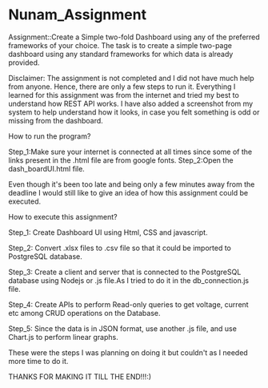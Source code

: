 # Nunam_Assignment
Assignment::Create a Simple two-fold Dashboard using any of the preferred frameworks of your choice. The task is to create a simple two-page dashboard using any standard frameworks for which data is already provided.

Disclaimer: The assignment is not completed and I did not have much help from anyone. Hence, there are only a few steps to run it. Everything I learned for this assignment was from the internet and tried my best to understand how REST API works.
I have also added a screenshot from my system to help understand how it looks, in case you felt something is odd or missing from the dashboard.

How to run the program?

Step_1:Make sure your internet is connected at all times since some of the links present in the .html file are from google fonts.
Step_2:Open the dash_boardUI.html file.


Even though it's been too late and being only a few minutes away from the deadline I would still like to give an idea of how this assignment could be executed.

How to execute this assignment?

Step_1: Create Dashboard UI using Html, CSS and javascript.

Step_2: Convert .xlsx files to .csv file so that it could be imported to PostgreSQL database.

Step_3: Create a client and server that is connected to the PostgreSQL database using Nodejs or .js file.As I tried to do it in the db_connection.js file.

Step_4: Create APIs to perform Read-only queries to get voltage, current etc among CRUD operations on the Database.

Step_5: Since the data is in JSON format, use another .js file, and use Chart.js to perform linear graphs.

These were the steps I was planning on doing it but couldn't as I needed more time to do it.

THANKS FOR MAKING IT TILL THE END!!!:)

